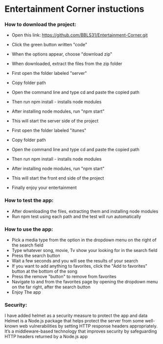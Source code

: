 # Entertainment Corner instuctions

### How to download the project:
* Open this link: https://github.com/BBLS31/Entertainment-Corner.git
* Click the green button written "code"
* When the options appear, choose "download zip"
* When downloaded, extract the files from the zip folder
  
* First open the folder labeled "server"
* Copy folder path
* Open the command line and type cd and paste the copied path
* Then run npm install - installs node modules
* After installing node modules, run "npm start"
* This will start the server side of the project

* First open the folder labeled "itunes"
* Copy folder path
* Open the command line and type cd and paste the copied path
* Then run npm install - installs node modules
* After installing node modules, run "npm start"
* This will start the front end side of the project
* Finally enjoy your entertainment

### How to test the app:
* After downloading the files, extracting them and installing node modules
* Run npm test using each path and the test will run automatically

### How to use the app:

* Pick a media type from the option in the dropdown menu on the right of the search field
* Type whatever song, movie, Tv show your looking for in the search field
* Press the search button
* Wait a few seconds and you will see the results of your search
* If you want to add anything to favorites, click the "Add to favorites" button at the bottom of the song
* Press the remove "button" to remove from favorites
* Navigate to and from the favorites page by opening the dropdown menu on the far right, after the search button
* Enjoy The app

### Security:
I have added helmet as a security measure to protect the app and data 
Helmet is a Node.js package that helps protect the server from some well-known web vulnerabilities by setting HTTP response headers appropriately. 
It’s a middleware-based technology that improves security by safeguarding HTTP headers returned by a Node.js app

  
